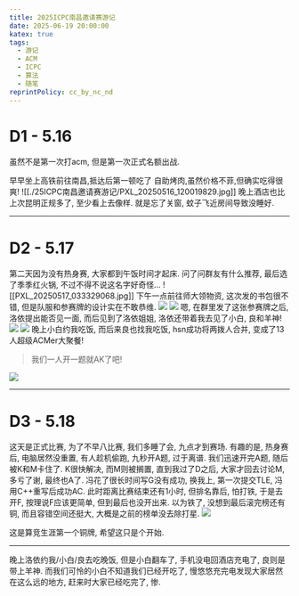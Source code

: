 ```yaml
---
title: 2025ICPC南昌邀请赛游记
date: 2025-06-19 20:00:00
katex: true
tags:
  - 游记
  - ACM
  - ICPC
  - 算法
  - 随笔
reprintPolicy: cc_by_nc_nd
---
```

# D1 - 5.16
虽然不是第一次打acm, 但是第一次正式名额出战.

早早坐上高铁前往南昌,抵达后第一顿吃了 自助烤肉,虽然价格不菲,但确实吃得很爽!
![[./25ICPC南昌邀请赛游记/PXL_20250516_120019829.jpg]]
晚上酒店也比上次昆明正规多了, 至少看上去像样. 就是忘了关窗, 蚊子飞近房间导致没睡好.

---
# D2 - 5.17
第二天因为没有热身赛, 大家都到午饭时间才起床. 问了问群友有什么推荐, 最后选了季季红火锅, 不过不得不说这名字好奇怪...
![[PXL_20250517_033329068.jpg]]
下午一点前往师大领物资, 这次发的书包很不错, 但是队服和参赛牌的设计实在不敢恭维.
![](./25ICPC南昌邀请赛游记/PXL_20250517_145431185.jpg)
![](./25ICPC南昌邀请赛游记/PXL_20250517_061225498.jpg)
嗯, 在群里发了这张参赛牌之后, 洛依提出能否见一面, 而后见到了洛依姐姐, 洛依还带着我去见了小白, 良和羊神!
![](./25ICPC南昌邀请赛游记/IMG_20250519_232147_867~2.jpg)
![](./25ICPC南昌邀请赛游记/IMG_20250519_232145_735~2.jpg)
晚上小白约我吃饭, 而后来良也找我吃饭, hsn成功将两拨人合并, 变成了13人超级ACMer大聚餐!

> 我们一人开一题就AK了吧!

![](./25ICPC南昌邀请赛游记/IMG_20250519_232911_508~2.jpg)

---
# D3 - 5.18
这天是正式比赛, 为了不早八比赛, 我们多睡了会, 九点才到赛场. 有趣的是, 热身赛后, 电脑居然没重置, 有人趁机偷跑, 九秒开A题, 过于离谱. 我们迅速开完A题, 随后被K和M卡住了. K很快解决, 而M则被搁置, 直到我过了D之后, 大家才回去讨论M, 多亏了谢, 最终也A了. 冯花了很长时间写G没有成功, 换我上, 第一次提交TLE, 冯用C++重写后成功AC. 此时距离比赛结束还有1小时, 但排名靠后, 怕打铁, 于是去开F, 按理说F应该更简单, 但到最后也没开出来. 以为铁了, 没想到最后滚完榜还有铜, 而且容错空间还挺大, 大概是之前的榜单没去除打星. 
![](./25ICPC南昌邀请赛游记/PXL_20250518_091233867.jpg)

这是算竞生涯第一个铜牌, 希望这只是个开始.

---

晚上洛依约我/小白/良去吃晚饭, 但是小白翻车了, 手机没电回酒店充电了, 良则是带上羊神. 而我们可怜的小白不知道我们已经开吃了, 慢悠悠充完电发现大家居然在这么远的地方, 赶来时大家已经吃完了, 惨.
